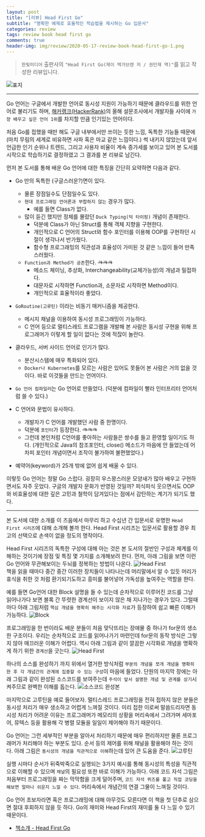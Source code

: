 ```yaml
---  
layout: post  
title: "[리뷰] Head First Go"  
subtitle: "명확한 예제로 효율적인 학습법을 제시하는 Go 입문서"  
categories: review  
tags: review book head first go 
comments: true  
header-img: img/review/2020-05-17-review-book-head-first-go-1.png
---  
```

  
> `한빛미디어` 출판사의 `"Head First Go(제이 맥가브렌 저 / 권민재 역)"`를 읽고 작성한 리뷰입니다.  

![표지](https://telegeam.github.io/assets/img/review/2020-05-17-review-book-head-first-go-1.png)  

---
Go 언어는 구글에서 개발한 언어로 동시성 지원이 가능하기 때문에 클라우드를 위한 언어로 불리기도 하며, [해커랭크(HackerRank)](https://research.hackerrank.com/developer-skills/2020/)의 올해 설문조사에서 개발자들 사이에 `가장 배우고 싶은 언어 1위`를 차지할 만큼 인기있는 언어이다. 

처음 Go를 접했을 때만 해도 구글 내부에서만 쓰이는 듯한 느낌, 독특한 기능들 때문에(마치 무림의 세계로 비유하면 사파 혹은 마교 같은 느낌이다.) 썩 내키지 않았는데 앞서 언급한 인기 순위나 트렌드, 그리고 사용자 비율이 계속 증가세를 보이고 있어 본 도서를 시작으로 학습하기로 결정하였고 그 결과를 본 리뷰로 남긴다.

먼저 본 도서를 통해 배운 Go 언어에 대한 특징을 간단히 요약하면 다음과 같다.

* Go 만의 독특한 (구글스러운?)면이 있다. 
  - 물론 장점일수도 단점일수도 있다.
  - `현대 프로그래밍 언어론과 부합하지 않는` 경우가 많다. 
    + 예를 들면 Class가 없다.
  - 많이 듣긴 했지만 정체를 몰랐던 `Duck Typing(덕 타이핑)` 개념이 존재한다.
    + 덕분에 Class가 아닌 Struct를 통해 객체 지향을 구현한다.
    + 개인적으로 C 언어의 Struct와 함수 포인터를 이용해 OOP를 구현하던 시절이 생각나서 반가웠다.
    + 함수형 프로그래밍의 직관성과 효율성이 가미된 것 같은 느낌이 들어 만족스러웠다.
  - `Function과 Method가 공존`한다. ~~ㅋㅋㅋ~~
    + 메소드 체이닝, 추상화, Interchangeability(교체가능성)의 개념과 밀접하다.
    + 대문자로 시작하면 Function과, 소문자로 시작하면 Method이다. 
    + 개인적으로 효율적이라 좋았다.

* `GoRoutine(고루틴)` 이라는 비동기 매커니즘을 제공한다.
  - 메시지 채널을 이용하여 동시성 프로그래밍이 가능하다. 
  - C 언어 등으로 멀티스레드 프로그램을 개발해 본 사람은 동시성 구현을 위해 프로그래머가 이렇게 할 일이 없다는 것에 적잖이 놀란다.

* 클라우드, 서버 사이드 언어로 인기가 많다.
  - 분산시스템에 매우 특화되어 있다.
  - `Docker나 Kubernetes`를 모르는 사람은 있어도 못들어 본 사람은 거의 없을 것이다. 바로 이것들을 만드는 언어이다.

* `Go 언어 컴파일러`는 Go 언어로 만들었다. (덕분에 컴파일이 빨라 인터프리터 언어처럼 쓸 수 있다.)

* C 언어와 문법이 유사하다.
  - 개발자가 C 언어를 개발했던 사람 중 한명이다.
  - 덕분에 `포인터`가 등장한다. ~~ㅋㅋㅋ~~
  - 그런데 본인처럼 C언어를 좋아하는 사람들은 쌍수를 들고 환영할 일이기도 하다. 
    (개인적으로 Java의 참조포인터, close() 메소드가 마음에 안 들었는데 어차피 포인터 개념이면서 조작이 불가하여 불편했었다.)

* 예약어(keyword)가 25개 밖에 없어 쉽게 배울 수 있다.

이렇듯 Go 언어는 정말 Go 스럽다. 굉장히 우스꽝스러운 모양새가 많아 배우고 구현하면서도 자주 웃었다. 구글의 개발자 문화가 반영된 것일까? 피식피식 웃으면서도 OOP와 비효율성에 대한 깊은 고민과 철학이 담겨있다는 점에서 감탄하는 계기가 되기도 했다.

---
본 도서에 대한 소개를 이 즈음에서 마무리 하고 수십년 간 입문서로 유명한 `Head First 시리즈`에 대해 소개해 볼까 한다. Head First 시리즈는 입문서로 활용할 경우 최고의 선택으로 손색이 없을 정도의 명작이다. 

Head First 시리즈의 독특한 구성에 대해 아는 것은 본 도서의 절반인 구성과 체계를 이해하는 것이기에 장점 및 특징 몇 가지를 소개해보려 한다. 먼저, 아래 그림을 보면 이런 Go 언어와 무관해보이는 두뇌를 정복하는 방법이 나온다. 
![Head First](https://telegeam.github.io/assets/img/review/2020-05-17-review-book-head-first-go-2.png)  
책을 읽을 때마다 중간 중간 이러한 장치들이 나타나는데 머리말에서 알 수 있듯 머리가 휴식을 취한 것 처럼 환기되기도하고 흥미를 불어넣어 가독성을 높여주는 역할을 한다.

예를 들면 Go언어 대한 Block 설명을 들 수 있는데 순차적으로 이루어진 코드를 그냥 읽어나가다 보면 블록 간 뚜렷한 경계선이 보이지 않은 채 지나가는 경우가 있다. 그럴때마다 아래 그림처럼 `핵심 개념을 명확히 해주는 시각화 자료`가 등장하여 쉽고 빠른 이해가 가능하다.
![Block](https://telegeam.github.io/assets/img/review/2020-05-17-review-book-head-first-go-3.png)  

프로그래밍을 한 번이라도 배운 분들이 처음 맞닥뜨리는 장애물 중 하나가 for문의 생소한 구조이다. 우리는 순차적으로 코드를 읽어나가기 마련인데 for문의 동작 방식은 그렇지 않아 매끄러운 이해가 어렵다. 역시 아래 그림과 같이 깔끔한 시각화로 개념을 명확하게 하기 위한 `경계선`을 긋는다.
![Head First](https://telegeam.github.io/assets/img/review/2020-05-17-review-book-head-first-go-4.png)  

하나의 소스를 완성하기 까지 위에서 열거한 방식처럼 `부분의 개념을 쪼개 개념을 명확히 한 후 각 개념간의 관계에 집중할 수 있는 구성`이 마음에 들었다. 단원의 마지막 장에는 아래 그림과 같이 완성된 소스코드를 보여주는데 `주석이 앞서 설명한 개념 및 관계를 상기`시켜주므로 완벽한 이해를 돕는다.
![소스코드 완성본](https://telegeam.github.io/assets/img/review/2020-05-17-review-book-head-first-go-5.png)  

마지막으로 고루틴을 예로 들어보자. 멀티스레드 프로그래밍을 전혀 접하지 않은 분들은 동시성 처리가 매우 생소하고 어렵게 느껴질 것이다. 미리 접한 이로써 말씀드리자면 동시성 처리가 어려운 이유는 프로그래머가 메모리의 상황을 머리속에서 그려가며 세마포어, 뮤텍스 등을 활용해 각 병렬 모듈을 일일이 제어해야 하기 때문이다. 

Go 언어는 그런 세부적인 부분을 알아서 처리하기 때문에 매우 편리하지만 물론 프로그래머가 처리해야 하는 부분도 있다. 순서 등의 제어를 위해 채널을 활용해야 하는 것이다. 아래 그림은 `동시성의 개념을 직관적으로 이해`하는데 있어 큰 도움을 준다.
![고루틴](https://telegeam.github.io/assets/img/review/2020-05-17-review-book-head-first-go-6.png)  

실행 시마다 순서가 뒤죽박죽으로 실행되는 3가지 예시를 통해 동시성의 특성을 직관적으로 이해할 수 있으며 `채널`의 필요성 또한 바로 이해가 가능하다. 아래 코드 자석 그림은 처음부터 프로그래밍을 짜는 막막함을 크게 덜어주며, `코드 자석 퀴즈를 풀고 직접 코딩을 해보면 얼마나 쉬운지 느낄 수 있다`. 머리속에서 개념간의 연결 그물이 느껴질 것이다.

Go 언어 초보자라면 혹은 프로그래밍에 대해 아무것도 모른다면 이 책을 첫 단추로 삼으면 절대 후회하지 않을 듯 하다. Go의 재미와 Head First의 재미를 둘 다 느낄 수 있기 때문이다.


* [책소개 - Head First Go](http://www.yes24.com/Product/Goods/89342507?scode=032&OzSrank=1)

